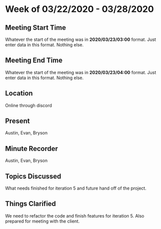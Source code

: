 # Week of 03/22/2020 - 03/28/2020

## Meeting Start Time

Whatever the start of the meeting was in **2020/03/23/03:00** format. Just enter data in this format. Nothing else.

## Meeting End Time

Whatever the start of the meeting was in **2020/03/23/04:00** format. Just enter data in this format. Nothing else.

## Location

Online through discord

## Present

Austin, Evan, Bryson

## Minute Recorder

Austin, Evan, Bryson

## Topics Discussed

What needs finished for iteration 5 and future hand off of the project.

## Things Clarified

We need to refactor the code and finish features for iteration 5. Also prepared for meeting with the client.
